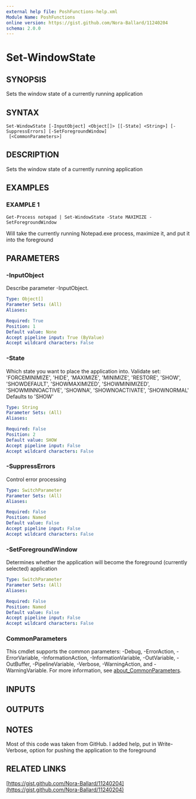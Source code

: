 ```yaml
---
external help file: PoshFunctions-help.xml
Module Name: PoshFunctions
online version: https://gist.github.com/Nora-Ballard/11240204
schema: 2.0.0
---
```


# Set-WindowState

## SYNOPSIS
Sets the window state of a currently running application

## SYNTAX

```
Set-WindowState [-InputObject] <Object[]> [[-State] <String>] [-SuppressErrors] [-SetForegroundWindow]
 [<CommonParameters>]
```

## DESCRIPTION
Sets the window state of a currently running application

## EXAMPLES

### EXAMPLE 1
```
Get-Process notepad | Set-WindowState -State MAXIMIZE -SetForegroundWindow
```

Will take the currently running Notepad.exe process, maximize it, and put it into the foreground

## PARAMETERS

### -InputObject
Describe parameter -InputObject.

```yaml
Type: Object[]
Parameter Sets: (All)
Aliases:

Required: True
Position: 1
Default value: None
Accept pipeline input: True (ByValue)
Accept wildcard characters: False
```

### -State
Which state you want to place the application into.
Validate set: 'FORCEMINIMIZE', 'HIDE', 'MAXIMIZE', 'MINIMIZE', 'RESTORE',
                 'SHOW', 'SHOWDEFAULT', 'SHOWMAXIMIZED', 'SHOWMINIMIZED',
                 'SHOWMINNOACTIVE', 'SHOWNA', 'SHOWNOACTIVATE', 'SHOWNORMAL'
Defaults to 'SHOW'

```yaml
Type: String
Parameter Sets: (All)
Aliases:

Required: False
Position: 2
Default value: SHOW
Accept pipeline input: False
Accept wildcard characters: False
```

### -SuppressErrors
Control error processing

```yaml
Type: SwitchParameter
Parameter Sets: (All)
Aliases:

Required: False
Position: Named
Default value: False
Accept pipeline input: False
Accept wildcard characters: False
```

### -SetForegroundWindow
Determines whether the application will become the foreground (currently selected) application

```yaml
Type: SwitchParameter
Parameter Sets: (All)
Aliases:

Required: False
Position: Named
Default value: False
Accept pipeline input: False
Accept wildcard characters: False
```

### CommonParameters
This cmdlet supports the common parameters: -Debug, -ErrorAction, -ErrorVariable, -InformationAction, -InformationVariable, -OutVariable, -OutBuffer, -PipelineVariable, -Verbose, -WarningAction, and -WarningVariable. For more information, see [about_CommonParameters](http://go.microsoft.com/fwlink/?LinkID=113216).

## INPUTS

## OUTPUTS

## NOTES
Most of this code was taken from GitHub.
I added help, put in Write-Verbose, option for pushing the application to the foreground

## RELATED LINKS

[https://gist.github.com/Nora-Ballard/11240204](https://gist.github.com/Nora-Ballard/11240204)

